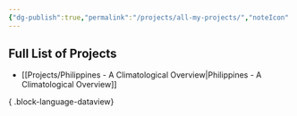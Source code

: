```yaml
---
{"dg-publish":true,"permalink":"/projects/all-my-projects/","noteIcon":"2"}
---
```



## Full List of Projects
- [[Projects/Philippines - A Climatological Overview\|Philippines - A Climatological Overview]]

{ .block-language-dataview}